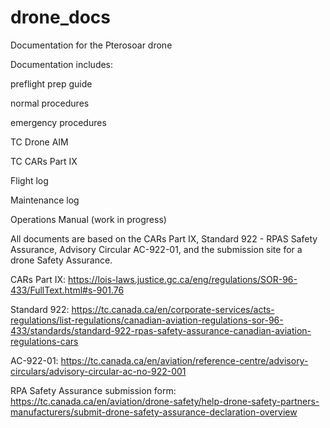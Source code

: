 # drone_docs
Documentation for the Pterosoar drone

Documentation includes: 

  preflight prep guide 

  normal procedures 

  emergency procedures 

  TC Drone AIM 

  TC CARs Part IX

  Flight log

  Maintenance log

  Operations Manual (work in progress)

All documents are based on the CARs Part IX, Standard 922 - RPAS Safety Assurance, Advisory Circular AC-922-01, and the submission site for a drone Safety Assurance.

  CARs Part IX: https://lois-laws.justice.gc.ca/eng/regulations/SOR-96-433/FullText.html#s-901.76

  Standard 922: https://tc.canada.ca/en/corporate-services/acts-regulations/list-regulations/canadian-aviation-regulations-sor-96-433/standards/standard-922-rpas-safety-assurance-canadian-aviation-regulations-cars

  AC-922-01: https://tc.canada.ca/en/aviation/reference-centre/advisory-circulars/advisory-circular-ac-no-922-001

  RPA Safety Assurance submission form: https://tc.canada.ca/en/aviation/drone-safety/help-drone-safety-partners-manufacturers/submit-drone-safety-assurance-declaration-overview
